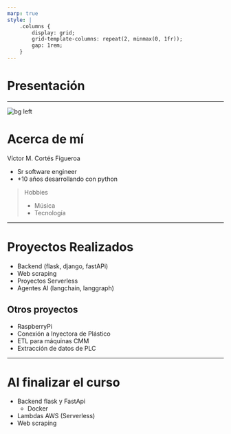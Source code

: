 ```yaml
---
marp: true
style: |
    .columns {
        display: grid;
        grid-template-columns: repeat(2, minmax(0, 1fr));
        gap: 1rem;
    }
---
```


# Presentación

---
![bg left](https://picsum.photos/720?image=29)

# Acerca de mí

Víctor M. Cortés Figueroa

- Sr software engineer
- +10 años desarrollando con python

> Hobbies
> - Música
> - Tecnología

---
# Proyectos Realizados

- Backend (flask, django, fastAPi)
- Web scraping
- Proyectos Serverless
- Agentes AI (langchain, langgraph) 

## Otros proyectos

- RaspberryPi
- Conexión a Inyectora de Plástico
- ETL para máquinas CMM
- Extracción de datos de PLC

---

# Al finalizar el curso

- Backend flask y FastApi
    - Docker
- Lambdas AWS (Serverless)
- Web scraping

